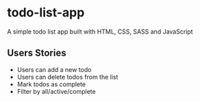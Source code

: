 # todo-list-app

A simple todo list app built with HTML, CSS, SASS and JavaScript

## Users Stories
- Users can add a new todo
- Users can delete todos from the list
- Mark todos as complete
- Filter by all/active/complete

